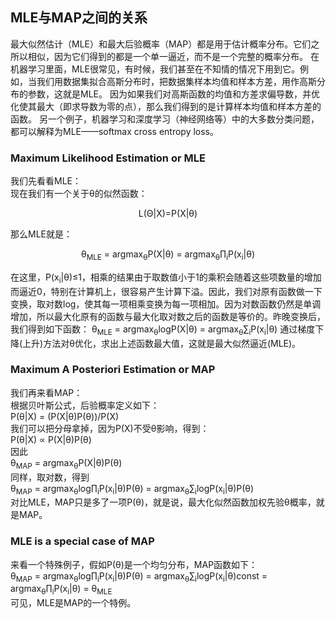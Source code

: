 
## MLE与MAP之间的关系    
最大似然估计（MLE）和最大后验概率（MAP）都是用于估计概率分布。它们之所以相似，因为它们得到的都是一个单一逼近，而不是一个完整的概率分布。
在机器学习里面，MLE很常见，有时候，我们甚至在不知情的情况下用到它。例如，当我们用数据集拟合高斯分布时，把数据集样本均值和样本方差，用作高斯分布的参数，这就是MLE。
因为如果我们对高斯函数的均值和方差求偏导数，并优化使其最大（即求导数为零的点），那么我们得到的是计算样本均值和样本方差的函数。
另一个例子，机器学习和深度学习（神经网络等）中的大多数分类问题，都可以解释为MLE——softmax cross entropy loss。

### Maximum Likelihood Estimation or MLE
我们先看看MLE：   
现在我们有一个关于θ的似然函数：
<p align="center">
L(Θ|X)=P(X|θ)   
</p>
那么MLE就是：    
<p align="center">
&theta;<sub>MLE</sub> = argmax<sub>&theta;</sub>P(X|θ) = argmax<sub>&theta;</sub>&prod;<sub>i</sub>P(x<sub>i</sub>|θ)    
</p>
在这里，P(x<sub>i</sub>|θ)&le;1，相乘的结果由于取数值小于1的乘积会随着这些项数量的增加而逼近0，特别在计算机上，很容易产生计算下溢。因此，我们对原有函数做一下变换，取对数log，使其每一项相乘变换为每一项相加。因为对数函数仍然是单调增加，所以最大化原有的函数与最大化取对数之后的函数是等价的。昨晚变换后，我们得到如下函数：      
&theta;<sub>MLE</sub> = argmax<sub>&theta;</sub>logP(X|θ) = argmax<sub>&theta;</sub>&sum;<sub>i</sub>P(x<sub>i</sub>|θ)    
通过梯度下降(上升)方法对θ优化，求出上述函数最大值，这就是最大似然逼近(MLE)。

### Maximum A Posteriori Estimation or MAP
我们再来看MAP：    
根据贝叶斯公式，后验概率定义如下：    
P(θ|X) = (P(X|θ)P(θ))/P(X)    
我们可以把分母拿掉，因为P(X)不受θ影响，得到：    
P(θ|X) ∝ P(X|θ)P(θ)    
因此    
&theta;<sub>MAP</sub> = argmax<sub>&theta;</sub>P(X|θ)P(θ)    
同样，取对数，得到    
&theta;<sub>MAP</sub> = argmax<sub>&theta;</sub>log&prod;<sub>i</sub>P(x<sub>i</sub>|θ)P(θ) = argmax<sub>&theta;</sub>&sum;<sub>i</sub>logP(x<sub>i</sub>|θ)P(θ)    
对比MLE，MAP只是多了一项P(θ)，就是说，最大化似然函数加权先验θ概率，就是MAP。

### MLE is a special case of MAP
来看一个特殊例子，假如P(θ)是一个均匀分布，MAP函数如下：    
&theta;<sub>MAP</sub> = argmax<sub>&theta;</sub>log&prod;<sub>i</sub>P(x<sub>i</sub>|θ)P(θ) = argmax<sub>&theta;</sub>&sum;<sub>i</sub>logP(x<sub>i</sub>|θ)const = argmax<sub>&theta;</sub>&prod;<sub>i</sub>P(x<sub>i</sub>|θ) = &theta;<sub>MLE</sub>    
可见，MLE是MAP的一个特例。
